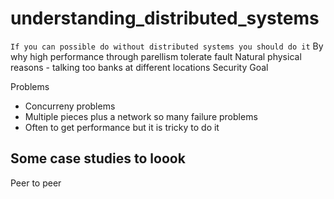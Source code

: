 # understanding_distributed_systems
`If you can possible do without distributed systems you should do it`
By why
high performance through parellism
tolerate fault 
Natural physical reasons - talking too banks at different locations
Security Goal 


Problems
- Concurreny problems
- Multiple pieces plus a network so many failure problems
- Often to get performance but it is tricky to do it

## Some case studies to loook
Peer to peer 

